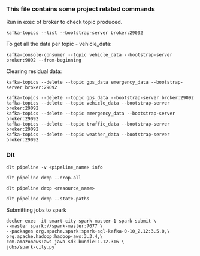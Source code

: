 ### This file contains some project related commands

Run in exec of broker to check topic produced.

`kafka-topics --list --bootstrap-server broker:29092`


To get all the data per topic - vehicle_data:

`kafka-console-consumer --topic vehicle_data --bootstrap-server broker:9092 --from-beginning`


Clearing residual data:

`kafka-topics --delete --topic gps_data emergency_data --bootstrap-server broker:29092`

```
kafka-topics --delete --topic gps_data --bootstrap-server broker:29092
kafka-topics --delete --topic vehicle_data --bootstrap-server broker:29092
kafka-topics --delete --topic emergency_data --bootstrap-server broker:29092
kafka-topics --delete --topic traffic_data --bootstrap-server broker:29092
kafka-topics --delete --topic weather_data --bootstrap-server broker:29092
```

### Dlt

`dlt pipeline -v <pipeline_name> info`

`dlt pipeline drop --drop-all`

`dlt pipeline drop <resource_name>`

`dlt pipeline drop --state-paths`

Submitting jobs to spark

```
docker exec -it smart-city-spark-master-1 spark-submit \
--master spark://spark-master:7077 \
--packages org.apache.spark:spark-sql-kafka-0-10_2.12:3.5.0,\
org.apache.hadoop:hadoop-aws:3.3.4,\
com.amazonaws:aws-java-sdk-bundle:1.12.316 \
jobs/spark-city.py
```




